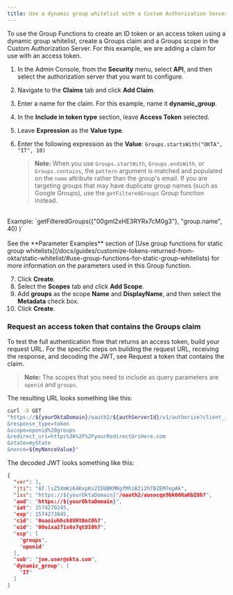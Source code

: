 ```yaml
---
title: Use a dynamic group whitelist with a Custom Authorization Server
---
```

To use the Group Functions to create an ID token or an access token using a dynamic group whitelist, create a Groups claim and a Groups scope in the Custom Authorization Server. For this example, we are adding a claim for use with an access token.

1. In the Admin Console, from the **Security** menu, select **API**, and then select the authorization server that you want to configure.
2. Navigate to the **Claims** tab and click **Add Claim**.
3. Enter a name for the claim. For this example, name it **dynamic_group**.
4. In the **Include in token type** section, leave **Access Token** selected.
5. Leave **Expression** as the **Value type**.
6. Enter the following expression as the **Value**: `Groups.startsWith("OKTA", "IT", 10)`

    > **Note:** When you use `Groups.startWith`, `Groups.endsWith`, or `Groups.contains`, the `pattern` argument is matched and populated on the `name` attribute rather than the group's email. If you are targeting groups that may have duplicate group names (such as Google Groups), use the `getFilteredGroups` Group function instead.<br>
<br>
    Example: `getFilteredGroups({"00gml2xHE3RYRx7cM0g3"}, "group.name", 40) )`<br>
<br>
    See the **Parameter Examples** section of [Use group functions for static group whitelists](/docs/guides/customize-tokens-returned-from-okta/static-whitelist/#use-group-functions-for-static-group-whitelists) for more information on the parameters used in this Group function.

7. Click **Create**.
8. Select the **Scopes** tab and click **Add Scope**.
9. Add **groups** as the scope **Name** and **DisplayName**, and then select the **Metadata** check box.
10. Click **Create**.

### Request an access token that contains the Groups claim

To test the full authentication flow that returns an access token, build your request URL. For the specific steps on building the request URL, receiving the response, and decoding the JWT, see <GuideLink link="../request-token-claim">Request a token that contains the claim</GuideLink>.

> **Note:** The scopes that you need to include as query parameters are `openid` and `groups`.

The resulting URL looks something like this:

```bash
curl -X GET
"https://${yourOktaDomain}/oauth2/${authServerId}/v1/authorize?client_id=examplefa39J4jXdcCwWA
&response_type=token
&scope=openid%20groups
&redirect_uri=https%3A%2F%2FyourRedirectUriHere.com
&state=myState
&nonce=${myNonceValue}"
```

The decoded JWT looks something like this:

```json
{
  "ver": 1,
  "jti": "AT.lsZ5XmKiK4KxpKs2IDUBKMRgfMhiB2i2hTBZEM7epAk",
  "iss": "https://${yourOktaDomain}"/oauth2/ausocqn9bk00KaKbZ0h7",
  "aud": "https://${yourOktaDomain}",
  "iat": 1574270245,
  "exp": 1574273845,
  "cid": "0oaoiuhhch8VRtBnC0h7",
  "uid": "00uixa271s6x7qt8I0h7",
  "scp": [
    "groups",
    "openid"
  ],
  "sub": "joe.user@okta.com",
  "dynamic_group": [
    "IT"
  ]
}
```

<NextSectionLink/>
